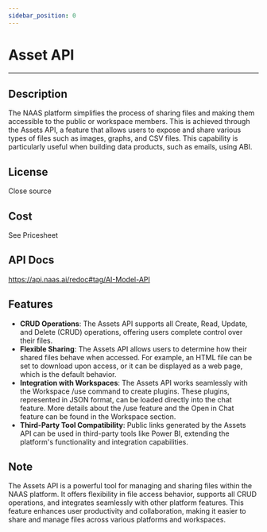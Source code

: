 ```yaml
---
sidebar_position: 0
---
```


# Asset API
---

## Description
The NAAS platform simplifies the process of sharing files and making them accessible to the public or workspace members. This is achieved through the Assets API, a feature that allows users to expose and share various types of files such as images, graphs, and CSV files. This capability is particularly useful when building data products, such as emails, using ABI.


## License
Close source

## Cost
See Pricesheet

## API Docs
[https://api.naas.ai/redoc#tag/AI-Model-API ](https://api.naas.ai/redoc#tag/Asset-API)

## Features
* **CRUD Operations**: The Assets API supports all Create, Read, Update, and Delete (CRUD) operations, offering users complete control over their files.
* **Flexible Sharing**: The Assets API allows users to determine how their shared files behave when accessed. For example, an HTML file can be set to download upon access, or it can be displayed as a web page, which is the default behavior.
* **Integration with Workspaces**: The Assets API works seamlessly with the Workspace /use command to create plugins. These plugins, represented in JSON format, can be loaded directly into the chat feature. More details about the /use feature and the Open in Chat feature can be found in the Workspace section.
* **Third-Party Tool Compatibility**: Public links generated by the Assets API can be used in third-party tools like Power BI, extending the platform's functionality and integration capabilities.


## Note
The Assets API is a powerful tool for managing and sharing files within the NAAS platform. It offers flexibility in file access behavior, supports all CRUD operations, and integrates seamlessly with other platform features. This feature enhances user productivity and collaboration, making it easier to share and manage files across various platforms and workspaces.





